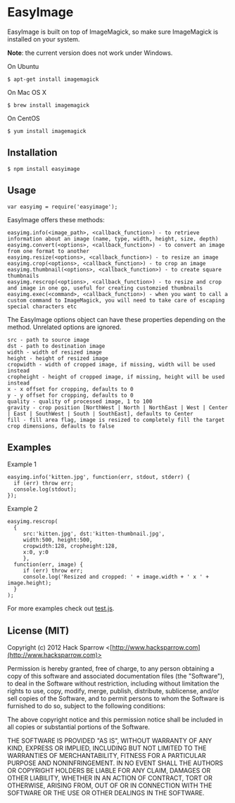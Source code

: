 EasyImage
=========

EasyImage is built on top of ImageMagick, so make sure ImageMagick is installed on your system.

**Note**: the current version does not work under Windows.

On Ubuntu

    $ apt-get install imagemagick

On Mac OS X

    $ brew install imagemagick

On CentOS

    $ yum install imagemagick

## Installation

    $ npm install easyimage

## Usage

    var easyimg = require('easyimage');

EasyImage offers these methods:

	easyimg.info(<image_path>, <callback_function>) - to retrieve information about an image (name, type, width, height, size, depth)
	easyimg.convert(<options>, <callback_function>) - to convert an image from one format to another
	easyimg.resize(<options>, <callback_function>) - to resize an image
	easyimg.crop(<options>, <callback_function>) - to crop an image
	easyimg.thumbnail(<options>, <callback_function>) - to create square thumbnails
	easyimg.rescrop(<options>, <callback_function>) - to resize and crop and image in one go, useful for creating customzied thumbnails
	easyimg.exec(<command>, <callback_function>) - when you want to call a custom command to ImageMagick, you will need to take care of escaping special characters etc

 The EasyImage options object can have these properties depending on
 the method. Unrelated options are ignored.

	src - path to source image
	dst - path to destination image
	width - width of resized image
	height - height of resized image
	cropwidth - width of cropped image, if missing, width will be used instead
	cropheight - height of cropped image, if missing, height will be used instead
	x - x offset for cropping, defaults to 0
	y - y offset for cropping, defaults to 0
	quality - quality of processed image, 1 to 100
	gravity - crop position [NorthWest | North | NorthEast | West | Center | East | SouthWest | South | SouthEast], defaults to Center
	fill - fill area flag, image is resized to completely fill the target crop dimensions, defaults to false

## Examples

Example 1

    easyimg.info('kitten.jpg', function(err, stdout, stderr) {
      if (err) throw err;
      console.log(stdout);
    });

Example 2

    easyimg.rescrop(
      {
         src:'kitten.jpg', dst:'kitten-thumbnail.jpg',
         width:500, height:500,
         cropwidth:128, cropheight:128,
         x:0, y:0
         },
      function(err, image) {
         if (err) throw err;
         console.log('Resized and cropped: ' + image.width + ' x ' + image.height);
      }
    );

For more examples check out [test.js](https://github.com/hacksparrow/node-easyimage/blob/master/test.js).

## License (MIT)

Copyright (c) 2012 Hack Sparrow <[http://www.hacksparrow.com](http://www.hacksparrow.com)>

Permission is hereby granted, free of charge, to any person obtaining a copy
of this software and associated documentation files (the "Software"), to deal
in the Software without restriction, including without limitation the rights
to use, copy, modify, merge, publish, distribute, sublicense, and/or sell
copies of the Software, and to permit persons to whom the Software is
furnished to do so, subject to the following conditions:

The above copyright notice and this permission notice shall be included in
all copies or substantial portions of the Software.

THE SOFTWARE IS PROVIDED "AS IS", WITHOUT WARRANTY OF ANY KIND, EXPRESS OR
IMPLIED, INCLUDING BUT NOT LIMITED TO THE WARRANTIES OF MERCHANTABILITY,
FITNESS FOR A PARTICULAR PURPOSE AND NONINFRINGEMENT. IN NO EVENT SHALL THE
AUTHORS OR COPYRIGHT HOLDERS BE LIABLE FOR ANY CLAIM, DAMAGES OR OTHER
LIABILITY, WHETHER IN AN ACTION OF CONTRACT, TORT OR OTHERWISE, ARISING FROM, OUT OF OR IN CONNECTION WITH THE SOFTWARE OR THE USE OR OTHER DEALINGS IN THE SOFTWARE.

